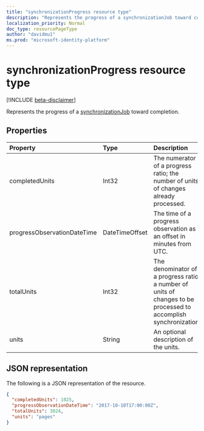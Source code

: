 ```yaml
---
title: "synchronizationProgress resource type"
description: "Represents the progress of a synchronizationJob toward completion."
localization_priority: Normal
doc_type: resourcePageType
author: "davidmu1"
ms.prod: "microsoft-identity-platform"
---
```


# synchronizationProgress resource type

[!INCLUDE [beta-disclaimer](../../includes/beta-disclaimer.md)]

Represents the progress of a [synchronizationJob](synchronization-synchronizationjob.md) toward completion.

## Properties

| Property                              | Type      | Description    |
|:--------------------------------------|:----------|:---------------|
|completedUnits|Int32|The numerator of a progress ratio; the number of units of changes already processed.|
|progressObservationDateTime|DateTimeOffset|The time of a progress observation as an offset in minutes from UTC.|
|totalUnits|Int32|The denominator of a progress ratio; a number of units of changes to be processed to accomplish synchronization.|
|units|String|An optional description of the units.|

<!-- The troubleshootingUrl property is missing a description -->

## JSON representation

The following is a JSON representation of the resource.

<!-- {
  "blockType": "resource",
  "optionalProperties": [

  ],
  "@odata.type": "microsoft.graph.synchronizationProgress"
}-->

```json
{
  "completedUnits": 1025,
  "progressObservationDateTime": "2017-10-10T17:00:00Z",
  "totalUnits": 3024,
  "units": "pages"
}

```

<!-- uuid: 15571993-7e2f-4842-84d5-01ceb67cdc05
20185-08-14 22:30:00 UTC -->
<!--
{
  "type": "#page.annotation",
  "description": "synchronizationProcess resource",
  "keywords": "",
  "section": "documentation",
  "tocPath": "",
  "suppressions": []
}
-->
